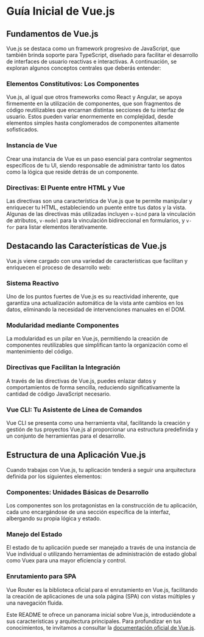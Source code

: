 # Guía Inicial de Vue.js

## Fundamentos de Vue.js

Vue.js se destaca como un framework progresivo de JavaScript, que también brinda soporte para TypeScript, diseñado para facilitar el desarrollo de interfaces de usuario reactivas e interactivas. A continuación, se exploran algunos conceptos centrales que deberás entender:

### Elementos Constitutivos: Los Componentes

Vue.js, al igual que otros frameworks como React y Angular, se apoya firmemente en la utilización de componentes, que son fragmentos de código reutilizables que encarnan distintas secciones de tu interfaz de usuario. Estos pueden variar enormemente en complejidad, desde elementos simples hasta conglomerados de componentes altamente sofisticados.

### Instancia de Vue

Crear una instancia de Vue es un paso esencial para controlar segmentos específicos de tu UI, siendo responsable de administrar tanto los datos como la lógica que reside detrás de un componente.

### Directivas: El Puente entre HTML y Vue

Las directivas son una característica de Vue.js que te permite manipular y enriquecer tu HTML, estableciendo un puente entre tus datos y la vista. Algunas de las directivas más utilizadas incluyen `v-bind` para la vinculación de atributos, `v-model` para la vinculación bidireccional en formularios, y `v-for` para listar elementos iterativamente.

## Destacando las Características de Vue.js

Vue.js viene cargado con una variedad de características que facilitan y enriquecen el proceso de desarrollo web:

### Sistema Reactivo

Uno de los puntos fuertes de Vue.js es su reactividad inherente, que garantiza una actualización automática de la vista ante cambios en los datos, eliminando la necesidad de intervenciones manuales en el DOM.

### Modularidad mediante Componentes

La modularidad es un pilar en Vue.js, permitiendo la creación de componentes reutilizables que simplifican tanto la organización como el mantenimiento del código.

### Directivas que Facilitan la Integración

A través de las directivas de Vue.js, puedes enlazar datos y comportamientos de forma sencilla, reduciendo significativamente la cantidad de código JavaScript necesario.

### Vue CLI: Tu Asistente de Línea de Comandos

Vue CLI se presenta como una herramienta vital, facilitando la creación y gestión de tus proyectos Vue.js al proporcionar una estructura predefinida y un conjunto de herramientas para el desarrollo.

## Estructura de una Aplicación Vue.js

Cuando trabajas con Vue.js, tu aplicación tenderá a seguir una arquitectura definida por los siguientes elementos:

### Componentes: Unidades Básicas de Desarrollo

Los componentes son los protagonistas en la construcción de tu aplicación, cada uno encargándose de una sección específica de la interfaz, albergando su propia lógica y estado.

### Manejo del Estado

El estado de tu aplicación puede ser manejado a través de una instancia de Vue individual o utilizando herramientas de administración de estado global como Vuex para una mayor eficiencia y control.

### Enrutamiento para SPA

Vue Router es la biblioteca oficial para el enrutamiento en Vue.js, facilitando la creación de aplicaciones de una sola página (SPA) con vistas múltiples y una navegación fluida.

Este README te ofrece un panorama inicial sobre Vue.js, introduciéndote a sus características y arquitectura principales. Para profundizar en tus conocimientos, te invitamos a consultar la [documentación oficial de Vue.js](https://vuejs.org/).

